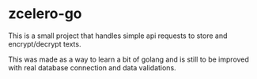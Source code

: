 # zcelero-go

This is a small project that handles simple api requests to store and encrypt/decrypt texts.

This was made as a way to learn a bit of golang and is still to be improved with real database connection and data validations.
